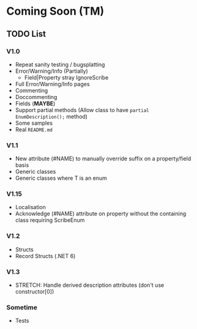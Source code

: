 # Coming Soon (TM)

## TODO List

### V1.0

* Repeat sanity testing / bugsplatting
* Error/Warning/Info (Partially)
  * Field|Property stray IgnoreScribe
* Full Error/Warning/Info pages
* Commenting
* Doccommenting
* Fields (**MAYBE**)
* Support partial methods (Allow class to have `partial EnumDescription();` method)
* Some samples
* Real `README.md`

### V1.1

* New attribute (#NAME) to manually override suffix on a property/field basis
* Generic classes
* Generic classes where T is an enum

### V1.15

* Localisation
* Acknowledge (#NAME) attribute on property without the containing class requiring ScribeEnum

### V1.2

* Structs
* Record Structs (.NET 6)

### V1.3

* STRETCH: Handle derived description attributes (don't use constructor\[0])

### Sometime

* Tests
